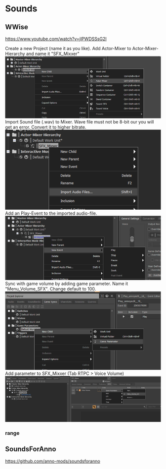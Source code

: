 # Sounds

## WWise

https://www.youtube.com/watch?v=jIPWDSSsG2I

Create a new Project (name it as you like).
Add Actor-Mixer to Actor-Mixer-Hierarchy and name it "SFX_Mixxer"
<img  src="./img/ActorMixer.png">
Import Sound file (.wav) to Mixer. Wave file must not be 8-bit our you will get an error. Convert it to higher bitrate.
<img  src="./img/import.png">
Add an Play-Event to the imported audio-file.
<img  src="./img/playevent.png">
Sync with game volume by adding game parameter. Name it "Menu_Volume_SFX". Change default to 100.
<img  src="./img/gameparameter.png">
Add parameter to SFX_Mixxer (Tab RTPC > Voice Volume)
<img  src="./img/rtpc.png">

### range



## SoundsForAnno

https://github.com/anno-mods/soundsforanno
